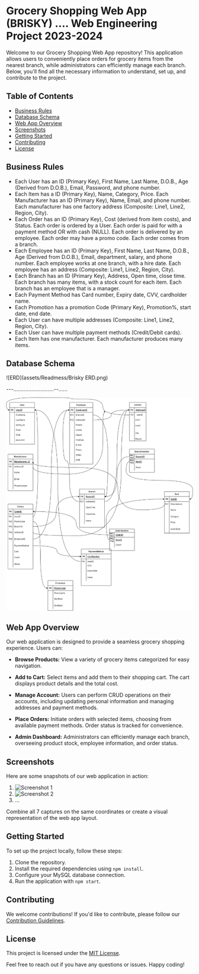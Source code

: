 # Grocery Shopping Web App (BRISKY) .... Web Engineering Project 2023-2024

Welcome to our Grocery Shopping Web App repository! This application allows users to conveniently place orders for grocery items from the nearest branch, while administrators can efficiently manage each branch. Below, you'll find all the necessary information to understand, set up, and contribute to the project.

## Table of Contents

- [Business Rules](#business-rules)
- [Database Schema](#database-schema)
- [Web App Overview](#web-app-overview)
- [Screenshots](#screenshots)
- [Getting Started](#getting-started)
- [Contributing](#contributing)
- [License](#license)

## Business Rules

- Each User has an ID (Primary Key), First Name, Last Name, D.O.B., Age (Derived from D.O.B.), Email, Password, and phone number.
- Each Item has a ID (Primary Key), Name, Category, Price. Each Manufacturer has an ID (Primary Key), Name, Email, and phone number. Each manufacturer has one factory address (Composite: Line1, Line2, Region, City).
- Each Order has an ID (Primary Key), Cost (derived from item costs), and Status. Each order is ordered by a User. Each order is paid for with a payment method OR with cash (NULL). Each order is delivered by an employee. Each order may have a promo code. Each order comes from a branch.
- Each Employee has an ID (Primary Key), First Name, Last Name, D.O.B., Age (Derived from D.O.B.), Email, department, salary, and phone number. Each employee works at one branch, with a hire date. Each employee has an address (Composite: Line1, Line2, Region, City).
- Each Branch has an ID (Primary Key), Address, Open time, close time. Each branch has many items, with a stock count for each item. Each branch has an employee that is a manager.
- Each Payment Method has Card number, Expiry date, CVV, cardholder name.
- Each Promotion has a promotion Code (Primary Key), Promotion%, start date, end date.
- Each User can have multiple addresses (Composite: Line1, Line2, Region, City).
- Each User can have multiple payment methods (Credit/Debit cards).
- Each Item has one manufacturer. Each manufacturer produces many items.

## Database Schema

![ERD](assets/Readmess/Brisky ERD.png)

---...........................--......

![Mapping](assets/Readmess/Maping.png)

## Web App Overview

Our web application is designed to provide a seamless grocery shopping experience. Users can:

- **Browse Products:** View a variety of grocery items categorized for easy navigation.

- **Add to Cart:** Select items and add them to their shopping cart. The cart displays product details and the total cost.

- **Manage Account:** Users can perform CRUD operations on their accounts, including updating personal information and managing addresses and payment methods.

- **Place Orders:** Initiate orders with selected items, choosing from available payment methods. Order status is tracked for convenience.

- **Admin Dashboard:** Administrators can efficiently manage each branch, overseeing product stock, employee information, and order status.

## Screenshots

Here are some snapshots of our web application in action:

1. ![Screenshot 1](link_to_screenshot_1)
2. ![Screenshot 2](link_to_screenshot_2)
3. ...

Combine all 7 captures on the same coordinates or create a visual representation of the web app layout.

## Getting Started

To set up the project locally, follow these steps:

1. Clone the repository.
2. Install the required dependencies using `npm install`.
3. Configure your MySQL database connection.
4. Run the application with `npm start`.

## Contributing

We welcome contributions! If you'd like to contribute, please follow our [Contribution Guidelines](link_to_contributing_guidelines).

## License

This project is licensed under the [MIT License](link_to_license).

Feel free to reach out if you have any questions or issues. Happy coding!
